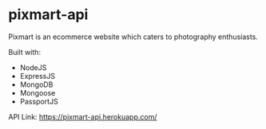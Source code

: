 # pixmart-api

Pixmart is an ecommerce website which caters to photography enthusiasts.

Built with:
- NodeJS
- ExpressJS
- MongoDB
- Mongoose
- PassportJS

API Link: https://pixmart-api.herokuapp.com/
